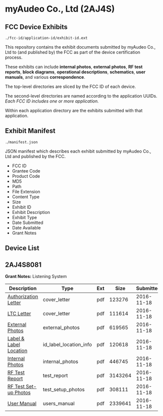 # myAudeo Co., Ltd (2AJ4S)
## FCC Device Exhibits

```
./fcc-id/application-id/exhibit-id.ext
```

This repository contains the exhibit documents submitted by myAudeo Co., Ltd to (and published by) the FCC as part of the device certification process.

These exhibits can include **internal photos**, **external photos**, **RF test reports**, **block diagrams**, **operational descriptions**, **schematics**, **user manuals**, and various **correspondence**.

The top-level directories are sliced by the FCC ID of each device.

The second-level directories are named according to the application UUIDs. *Each FCC ID includes one or more application.*

Within each application directory are the exhibits submitted with that application. 

## Exhibit Manifest

```
./manifest.json
```

JSON manifest which describes each exhibit submitted by myAudeo Co., Ltd and published by the FCC.

- FCC ID
- Grantee Code
- Product Code
- MD5
- Path
- File Extension
- Content Type
- Size
- Exhibit ID
- Exhibit Description
- Exhibit Type
- Date Submitted
- Date Available
- Grant Notes

## Device List
## 2AJ4S8081
**Grant Notes:** Listening System

| Description | Type | Ext | Size | Submitted | Available |
| ----------- | ---- | --- | ---- | --------- | --------- |
| [Authorization Letter](2AJ4S8081/270e910054222c1431881b23c5c0d223/3199411.pdf) | cover_letter | pdf | 123276 | 2016-11-18 | 2016-11-18 |
| [LTC Letter](2AJ4S8081/270e910054222c1431881b23c5c0d223/3199412.pdf) | cover_letter | pdf | 111614 | 2016-11-18 | 2016-11-18 |
| [External Photos](2AJ4S8081/270e910054222c1431881b23c5c0d223/3199413.pdf) | external_photos | pdf | 619565 | 2016-11-18 | 2016-11-18 |
| [Label & Label Location](2AJ4S8081/270e910054222c1431881b23c5c0d223/3199414.pdf) | id_label_location_info | pdf | 120618 | 2016-11-18 | 2016-11-18 |
| [Internal Photos](2AJ4S8081/270e910054222c1431881b23c5c0d223/3199415.pdf) | internal_photos | pdf | 446745 | 2016-11-18 | 2016-11-18 |
| [RF Test Report](2AJ4S8081/270e910054222c1431881b23c5c0d223/3199418.pdf) | test_report | pdf | 3143264 | 2016-11-18 | 2016-11-18 |
| [RF Test Set-up Photos](2AJ4S8081/270e910054222c1431881b23c5c0d223/3199419.pdf) | test_setup_photos | pdf | 308111 | 2016-11-18 | 2016-11-18 |
| [User Manual](2AJ4S8081/270e910054222c1431881b23c5c0d223/3199420.pdf) | users_manual | pdf | 2339641 | 2016-11-18 | 2016-11-18 |
